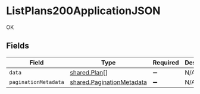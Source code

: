 # ListPlans200ApplicationJSON

OK


## Fields

| Field                                                                  | Type                                                                   | Required                                                               | Description                                                            |
| ---------------------------------------------------------------------- | ---------------------------------------------------------------------- | ---------------------------------------------------------------------- | ---------------------------------------------------------------------- |
| `data`                                                                 | [shared.Plan](../../models/shared/plan.md)[]                           | :heavy_minus_sign:                                                     | N/A                                                                    |
| `paginationMetadata`                                                   | [shared.PaginationMetadata](../../models/shared/paginationmetadata.md) | :heavy_minus_sign:                                                     | N/A                                                                    |